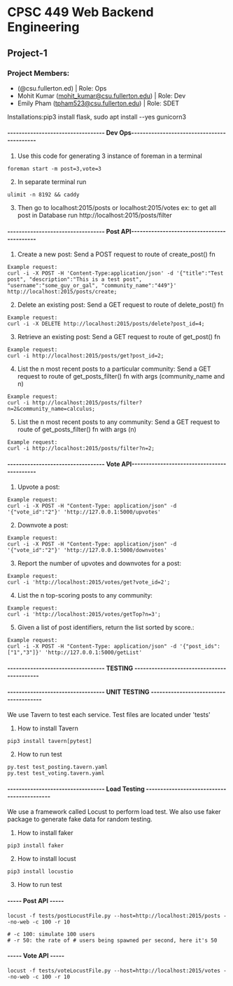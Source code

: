 
# CPSC 449 Web Backend Engineering
## Project-1
### Project Members:
*  (@csu.fullerton.ed) | Role: Ops
* Mohit Kumar (mohit_kumar@csu.fullerton.edu) | Role: Dev
* Emily Pham (tpham523@csu.fullerton.edu) | Role: SDET

Installations:pip3 install flask, sudo apt install --yes gunicorn3


#### ---------------------------------- Dev Ops-------------------------------------------
1) Use this code for generating 3 instance of foreman in a terminal
```
foreman start -m post=3,vote=3
```

2) In separate terminal run
```
ulimit -n 8192 && caddy
```

3) Then go to localhost:2015/posts or localhost:2015/votes
ex: to get all post in Database run
http://localhost:2015/posts/filter

#### ---------------------------------- Post API-------------------------------------------
1. Create a new post: Send a POST request to route of create_post() fn
> 
```
Example request:
curl -i -X POST -H 'Content-Type:application/json' -d '{"title":"Test post", "description":"This is a test post", "username":"some_guy_or_gal", "community_name":"449"}' http://localhost:2015/posts/create;
```

2. Delete an existing post: Send a GET request to route of delete_post() fn
```
Example request:
curl -i -X DELETE http://localhost:2015/posts/delete?post_id=4;
```

3. Retrieve an existing post: Send a GET request to route of get_post() fn
```
Example request:
curl -i http://localhost:2015/posts/get?post_id=2;
```

4. List the n most recent posts to a particular community: Send a GET request to route of get_posts_filter() fn with args (community_name and n)
```
Example request:
curl -i http://localhost:2015/posts/filter?n=2&community_name=calculus;
```

5. List the n most recent posts to any community: Send a GET request to route of get_posts_filter() fn with args (n)
```
Example request:
curl -i http://localhost:2015/posts/filter?n=2;
```

#### ---------------------------------- Vote API-------------------------------------------



1) Upvote a post:
```
Example request:
curl -i -X POST -H "Content-Type: application/json" -d '{"vote_id":"2"}' 'http://127.0.0.1:5000/upvotes'
```

2) Downvote a post:
```
Example request:
curl -i -X POST -H "Content-Type: application/json" -d '{"vote_id":"2"}' 'http://127.0.0.1:5000/downvotes'
```

3) Report the number of upvotes and downvotes for a post:
```
Example request:
curl -i 'http://localhost:2015/votes/get?vote_id=2';
```

4) List the n top-scoring posts to any community:
```
Example request:
curl -i 'http://localhost:2015/votes/getTop?n=3';
```

5) Given a list of post identifiers, return the list sorted by score.:
```
Example request:
curl -i -X POST -H "Content-Type: application/json" -d '{"post_ids":["1","3"]}' 'http://127.0.0.1:5000/getList'
```

#### ---------------------------------- TESTING -------------------------------------------

#### ---------------------------------- UNIT TESTING --------------------------------------
We use Tavern to test each service. Test files are located under 'tests'

1) How to install Tavern
```
pip3 install tavern[pytest]
```

2) How to run test

```
py.test test_posting.tavern.yaml
py.test test_voting.tavern.yaml
```
 
#### ---------------------------------- Load Testing -------------------------------------------

We use a framework called Locust to perform load test.
We also use faker package to generate fake data for random testing.

1) How to install faker
```
pip3 install faker
```

2) How to install locust
```
pip3 install locustio
```

3) How to run test
####  ----- Post API -----
```
locust -f tests/postLocustFile.py --host=http://localhost:2015/posts --no-web -c 100 -r 10

# -c 100: simulate 100 users
# -r 50: the rate of # users being spawned per second, here it's 50
```

#### ----- Vote API -----

```
locust -f tests/voteLocustFile.py --host=http://localhost:2015/votes --no-web -c 100 -r 10
```
